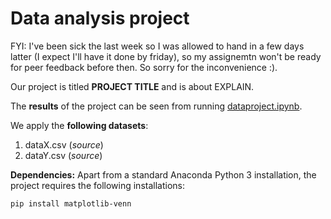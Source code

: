 # Data analysis project

FYI: I've been sick the last week so I was allowed to hand in a few days latter (I expect I'll have it done by friday), so my assignemtn won't be ready for peer feedback before then. So sorry for the inconvenience :).

Our project is titled **PROJECT TITLE** and is about EXPLAIN.

The **results** of the project can be seen from running [dataproject.ipynb](dataproject.ipynb).

We apply the **following datasets**:

1. dataX.csv (*source*) 
1. dataY.csv (*source*)

**Dependencies:** Apart from a standard Anaconda Python 3 installation, the project requires the following installations:

``pip install matplotlib-venn``
